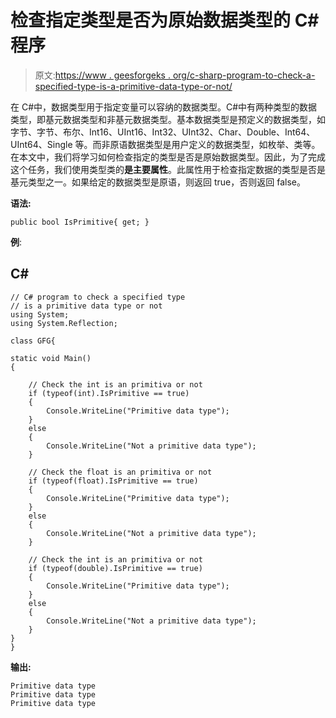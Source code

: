 # 检查指定类型是否为原始数据类型的 C#程序

> 原文:[https://www . geesforgeks . org/c-sharp-program-to-check-a-specified-type-is-a-primitive-data-type-or-not/](https://www.geeksforgeeks.org/c-sharp-program-to-check-a-specified-type-is-a-primitive-data-type-or-not/)

在 C#中，数据类型用于指定变量可以容纳的数据类型。C#中有两种类型的数据类型，即基元数据类型和非基元数据类型。基本数据类型是预定义的数据类型，如字节、字节、布尔、Int16、UInt16、Int32、UInt32、Char、Double、Int64、UInt64、Single 等。而非原语数据类型是用户定义的数据类型，如枚举、类等。在本文中，我们将学习如何检查指定的类型是否是原始数据类型。因此，为了完成这个任务，我们使用类型类的**是主要属性**。此属性用于检查指定数据的类型是否是基元类型之一。如果给定的数据类型是原语，则返回 true，否则返回 false。

**语法:**

```
public bool IsPrimitive{ get; }
```

**例**:

## C#

```
// C# program to check a specified type 
// is a primitive data type or not
using System;
using System.Reflection;

class GFG{

static void Main()
{

    // Check the int is an primitiva or not
    if (typeof(int).IsPrimitive == true)
    {
        Console.WriteLine("Primitive data type");
    }
    else 
    {
        Console.WriteLine("Not a primitive data type");
    }

    // Check the float is an primitiva or not
    if (typeof(float).IsPrimitive == true) 
    {
        Console.WriteLine("Primitive data type");
    }
    else 
    {
        Console.WriteLine("Not a primitive data type");
    }

    // Check the int is an primitiva or not
    if (typeof(double).IsPrimitive == true) 
    {
        Console.WriteLine("Primitive data type");
    }
    else 
    {
        Console.WriteLine("Not a primitive data type");
    }
}
}
```

**输出:**

```
Primitive data type
Primitive data type
Primitive data type
```